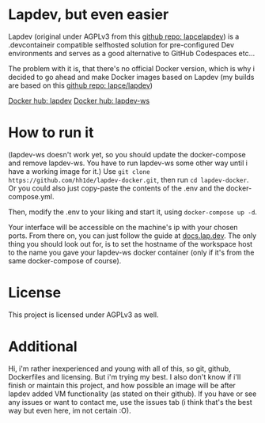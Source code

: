 #  Lapdev, but even easier

  

Lapdev (original under AGPLv3 from this [github repo: lapcelapdev](https://github.com/lapce/lapdev)) is a .devcontaineir compatible selfhosted solution for pre-configured Dev environments and serves as a good alternative to GitHub Codespaces etc...

  

The problem with it is, that there's no official Docker version, which is why i decided to go ahead and make Docker images based on Lapdev (my builds are based on this [github repo: lapce/lapdev](https://github.com/lapce/lapdev))

[Docker hub: lapdev](https://hub.docker.com/r/hh1de/lapdev)
[Docker hub: lapdev-ws](https://hub.docker.com/r/hh1de/lapdev-ws)

  
  


#  How to run it

(lapdev-ws doesn't work yet, so you should update the docker-compose and remove lapdev-ws. You have to run lapdev-ws some other way until i have a working image for it.)
  Use `git clone https://github.com/hh1de/lapdev-docker.git`, then run `cd lapdev-docker`.
  Or you could also just copy-paste the contents of the .env and the docker-compose.yml.
  
  Then, modify the .env to your liking and start it, using `docker-compose up -d`.

Your interface will be accessible on the machine's ip with your chosen ports.
From there on, you can just follow the guide at [docs.lap.dev](https://docs.lap.dev/installation/quickstart#cluster-initiation). 
The only thing you should look out for, is to set the hostname of the workspace host to the name you gave your lapdev-ws docker container (only if it's from the same docker-compose of course).
  
  


# License
This project is licensed under AGPLv3 as well.




# Additional

Hi, i'm rather inexperienced and young with all of this, so git, github, Dockerfiles and licensing. But i'm trying my best.
I also don't know if i'll finish or maintain this project, and how possible an image will be after lapdev added VM functionality (as stated on their github).
If you have or see any issues or want to contact me, use the issues tab (i think that's the best way but even here, im not certain :O).
